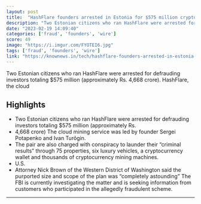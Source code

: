 ```yaml
---
layout: post
title:  "HashFlare founders arrested in Estonia for $575 million crypto fraud scheme - knownews"
description: "Two Estonian citizens who ran HashFlare were arrested for defrauding investors totaling $575 million (approximately Rs. 4,668 crore). HashFlare, the cloud"
date: "2023-02-19 14:09:40"
categories: ['fraud', 'founders', 'wire']
score: 49
image: "https://i.imgur.com/FYOTEI6.jpg"
tags: ['fraud', 'founders', 'wire']
link: "https://knownews.in/tech/hashflare-founders-arrested-in-estonia-for-575-million-crypto-fraud-scheme/"
---
```


Two Estonian citizens who ran HashFlare were arrested for defrauding investors totaling $575 million (approximately Rs. 4,668 crore). HashFlare, the cloud

## Highlights

- Two Estonian citizens who ran HashFlare were arrested for defrauding investors totaling $575 million (approximately Rs.
- 4,668 crore) The cloud mining service was led by founder Sergei Potapenko and Ivan Turõgin.
- The pair are also charged with conspiracy to launder their “criminal results” through 75 properties, six luxury vehicles, a cryptocurrency wallet and thousands of cryptocurrency mining machines.
- U.S.
- Attorney Nick Brown of the Western District of Washington said the purported size and scope of the plan was “completely astounding” The FBI is currently investigating the matter and is seeking information from customers who participated in the allegedly fraudulent scheme.

---
